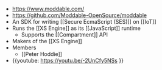 - https://www.moddable.com/
- https://github.com/Moddable-OpenSource/moddable
- An SDK for writing [[Secure EcmaScript (SES)]] on [[IoT]]
- Runs the [[XS Engine]] as its [[JavaScript]] runtime
    - Supports the [[Compartment]] API
- Makers of the [[XS Engine]]
- Members
    - [[Peter Hoddie]]
- {{youtube: https://youtu.be/-2UnCfy5NSs }}
